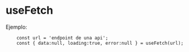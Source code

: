 # useFetch

Ejemplo: 
```
    const url = 'endpoint de una api';
    const { data:null, loading:true, error:null } = useFetch(url);
```